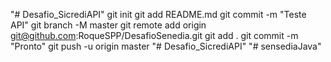 "# Desafio_SicrediAPI"  git init git add README.md git commit -m "Teste API" git branch -M master git remote add origin git@github.com:RoqueSPP/DesafioSenedia.git git add . git commit -m "Pronto" git push -u origin master
"# Desafio_SicrediAPI" 
"# sensediaJava" 
